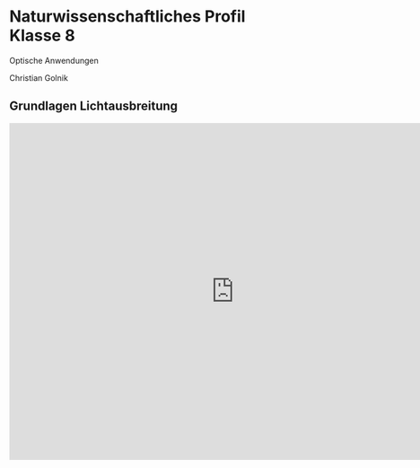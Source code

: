 <!--
author: Christian Golnik

language: de

@style
.lia-effect__circle {
    display: none !important;
}

@media (min-width: 600px) {
    .newspaper {
        column-count: 2;
        column-gap: 40px;
        column-rule: 1px solid lightblue;
    }
}

h1, h2, h3, h4, h5, h6 {
  column-span: all;
}

.cb {
    break-before: column;
}
@end

mode: Presentation

@onload
window.LIA.settings.font_size = 2
@end

-->

# Naturwissenschaftliches Profil Klasse 8

Optische Anwendungen

Christian Golnik

## Grundlagen Lichtausbreitung

<iframe src="https://gykl-my.sharepoint.com/:p:/g/personal/golnik_ch_gykl_onmicrosoft_com/EXi6aOyD3XhMij-BVSMwZKEB30J8ah7A-olSkAhbuRaEWA?e=dZkSQo&amp;action=embedview&amp;wdAr=1.7781512605042016" width="800px" height="600px" frameborder="0">Dies ist ein eingebettetes <a target="_blank" href="https://office.com">Microsoft Office</a>-Dokument, unterstützt von <a target="_blank" href="https://office.com/webapps">Office</a>.</iframe>